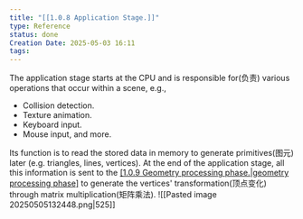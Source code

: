 ```yaml
---
title: "[[1.0.8 Application Stage.]]"
type: Reference
status: done
Creation Date: 2025-05-03 16:11
tags:
---
```

The application stage starts at the CPU and is responsible for(负责) various operations that occur within a scene, e.g.,
- Collision detection.
- Texture animation.
- Keyboard input.
- Mouse input, and more.

Its function is to read the stored data in memory to generate primitives(图元) later (e.g. triangles, lines, vertices). At the end of the application stage, all this information is sent to the [[1.0.9 Geometry processing phase.|geometry processing phase]](几何处理阶段) to generate the vertices' transformation(顶点变化) through matrix multiplication(矩阵乘法).
![[Pasted image 20250505132448.png|525]]
